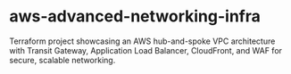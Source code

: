 # aws-advanced-networking-infra
Terraform project showcasing an AWS hub-and-spoke VPC architecture with Transit Gateway, Application Load Balancer, CloudFront, and WAF for secure, scalable networking.
